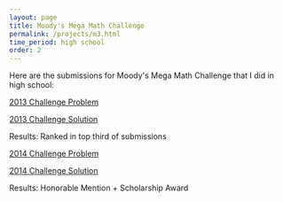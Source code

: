 ```yaml
---
layout: page
title: Moody's Mega Math Challenge
permalink: /projects/m3.html
time_period: high school
order: 2
---
```


Here are the submissions for Moody's Mega Math Challenge that I did in high school:

[2013 Challenge Problem](/resources/m3/Challenge_Problem_2013.pdf)

[2013 Challenge Solution](/resources/m3/Challenge_Solution_2013.pdf)

Results: Ranked in top third of submissions

[2014 Challenge Problem](/resources/m3/Challenge_Problem_2014.pdf)

[2014 Challenge Solution](/resources/m3/Challenge_Solution_2014.pdf)

Results: Honorable Mention + Scholarship Award
